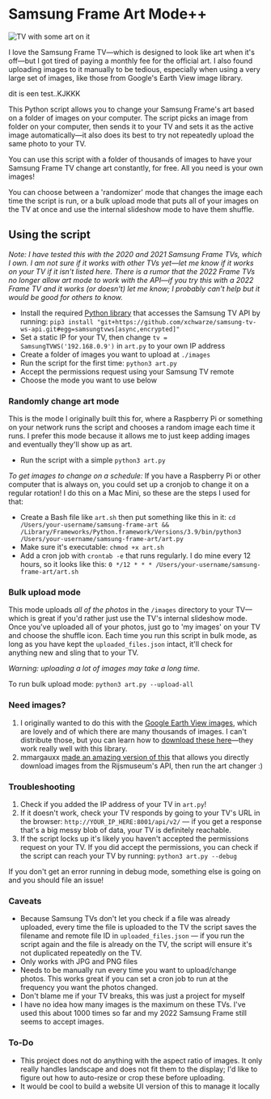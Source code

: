 # Samsung Frame Art Mode++

![TV with some art on it ](https://i.imgur.com/BunHdwb.jpeg)

I love the Samsung Frame TV—which is designed to look like art when it's off—but I got tired of paying a monthly fee for the official art. I also found uploading images to it manually to be tedious, especially when using a very large set of images, like those from Google's Earth View image library.

dit is een test..KJKKK

This Python script allows you to change your Samsung Frame's art based on a folder of images on your computer. The script picks an image from folder on your computer, then sends it to your TV and sets it as the active image automatically—it also does its best to try not repeatedly upload the same photo to your TV.

You can use this script with a folder of thousands of images to have your Samsung Frame TV change art constantly, for free. All you need is your own images!

You can choose between a 'randomizer' mode that changes the image each time the script is run, or a bulk upload mode that puts all of your images on the TV at once and use the internal slideshow mode to have them shuffle.

## Using the script

*Note: I have tested this with the 2020 and 2021 Samsung Frame TVs, which I own. I am not sure if it works with other TVs yet—let me know if it works on your TV if it isn't listed here. There is a rumor that the 2022 Frame TVs no longer allow art mode to work with the API—if you try this with a 2022 Frame TV and it works (or doesn't) let me know; I probably can't help but it would be good for others to know.*

- Install the required [Python library](https://github.com/xchwarze/samsung-tv-ws-api) that accesses the Samsung TV API by running: `pip3 install "git+https://github.com/xchwarze/samsung-tv-ws-api.git#egg=samsungtvws[async,encrypted]"`
- Set a static IP for your TV, then change `tv = SamsungTVWS('192.168.0.9')` in `art.py` to your own IP address
- Create a folder of images you want to upload at `./images`
- Run the script for the first time: `python3 art.py`
- Accept the permissions request using your Samsung TV remote
- Choose the mode you want to use below

### Randomly change art mode

This is the mode I originally built this for, where a Raspberry Pi or something on your network runs the script and chooses a random image each time it runs. I prefer this mode because it allows me to just keep adding images and eventually they'll show up as art.

- Run the script with a simple `python3 art.py`

*To get images to change on a schedule:* If you have a Raspberry Pi or other computer that is always on, you could set up a cronjob to change it on a regular rotation! I do this on a Mac Mini, so these are the steps I used for that:

- Create a Bash file like `art.sh` then put something like this in it:
`cd /Users/your-username/samsung-frame-art && /Library/Frameworks/Python.framework/Versions/3.9/bin/python3 /Users/your-username/samsung-frame-art/art.py`
- Make sure it's executable: `chmod +x art.sh`
- Add a cron job with `crontab -e` that runs regularly. I do mine every 12 hours, so it looks like this: `0 */12 * * * /Users/your-username/samsung-frame-art/art.sh`

### Bulk upload mode

This mode uploads *all of the photos* in the `/images` directory to your TV—which is great if you'd rather just use the TV's internal slideshow mode. Once you've uploaded all of your photos, just go to 'my images' on your TV and choose the shuffle icon. Each time you run this script in bulk mode, as long as you have kept the `uploaded_files.json` intact, it'll check for anything new and sling that to your TV.

*Warning: uploading a lot of images may take a long time.*

To run bulk upload mode: `python3 art.py --upload-all`

### Need images?

1. I originally wanted to do this with the [Google Earth View images](https://earth.google.com/web/data=CiQSIhIgYWJiZTA3ZGNkODM3MTFlNmIzMmFhNWViMDBhYjQ5ZmM), which are lovely and of which there are many thousands of images. I can't distribute those, but you can learn how to [download these here](https://www.gtricks.com/earth/download-all-google-earth-view-wallpapers/)—they work really well with this library.
2. mmargauxx [made an amazing version of this](https://github.com/mmargauxx/frametv) that allows you directly download images from the Rijsmuseum's API, then run the art changer :)

### Troubleshooting

1. Check if you added the IP address of your TV in `art.py`!
2. If it doesn't work, check your TV responds by going to your TV's URL in the browser: `http://YOUR_IP_HERE:8001/api/v2/` — if you get a response that's a big messy blob of data, your TV is definitely reachable.
3. If the script locks up it's likely you haven't accepted the permissions request on your TV. If you did accept the permissions, you can check if the script can reach your TV by running:
`python3 art.py --debug`

If you don't get an error running in debug mode, something else is going on and you should file an issue!

### Caveats

- Because Samsung TVs don't let you check if a file was already uploaded, every time the file is uploaded to the TV the script saves the filename and remote file ID in `uploaded_files.json` — if you run the script again and the file is already on the TV, the script will ensure it's not duplicated repeatedly on the TV.
- Only works with JPG and PNG files
- Needs to be manually run every time you want to upload/change photos. This works great if you can set a cron job to run at the frequency you want the photos changed.
- Don't blame me if your TV breaks, this was just a project for myself
- I have no idea how many images is the maximum on these TVs. I've used this about 1000 times so far and my 2022 Samsung Frame still seems to accept images.

### To-Do

- This project does not do anything with the aspect ratio of images. It only really handles landscape and does not fit them to the display; I'd like to figure out how to auto-resize or crop these before uploading.
- It would be cool to build a website UI version of this to manage it locally
